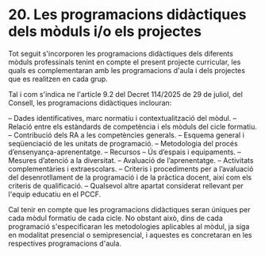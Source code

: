 

# 20. Les programacions didàctiques dels mòduls i/o els projectes 

Tot seguit s'incorporen les programacions didàctiques dels diferents mòduls professinals tenint en compte el present projecte curricular, les quals es complementaran amb les programacions d'aula i dels projectes que es realitzen en cada grup. 

Tal i com s'indica ne l'article 9.2 del Decret 114/2025 de 29 de juliol, del Consell, les programacions didàctiques inclouran:

– Dades identificatives, marc normatiu i contextualització del mòdul.
– Relació entre els estàndards de competència i els mòduls del cicle formatiu.
– Contribució dels RA a les competències generals.
– Esquema general i seqüenciació de les unitats de programació.
– Metodologia del procés d’ensenyança-aprenentatge.
– Recursos
– Ús d’espais i equipaments.
– Mesures d’atenció a la diversitat.
– Avaluació de l’aprenentatge.
– Activitats complementàries i extraescolars.
– Criteris i procediments per a l’avaluació del desenrotllament de la programació i de la pràctica docent, així com els criteris de qualificació.
– Qualsevol altre apartat considerat rellevant per l'equip educatiu en el PCCF.

Cal tenir en compte que les programacions didàctiques seran úniques per cada mòdul formatiu de cada cicle. No obstant això, dins de cada programació s'especificaran les metodologies aplicables al mòdul, ja siga en modalitat presencial o semipresencial, i aquestes es concretaran en les respectives programacions d'aula.